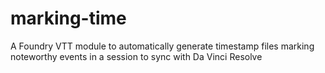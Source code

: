 # marking-time
A Foundry VTT module to automatically generate timestamp files marking noteworthy events in a session to sync with Da Vinci Resolve
